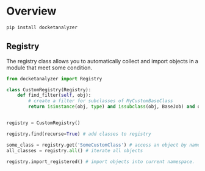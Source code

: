 # Overview

``` bash
pip install docketanalyzer
```


## Registry

The registry class allows you to automatically collect and import objects in a module that meet some condition.

``` py
from docketanalyzer import Registry

class CustomRegistry(Registry):
    def find_filter(self, obj):
        # create a filter for subclasses of MyCustomBaseClass
        return isinstance(obj, type) and issubclass(obj, BaseJob) and obj is not MyCustomBaseClass


registry = CustomRegistry()

registry.find(recurse=True) # add classes to registry

some_class = registry.get('SomeCustomClass') # access an object by name
all_classes = registry.all() # iterate all objects

registry.import_registered() # import objects into current namespace.
```